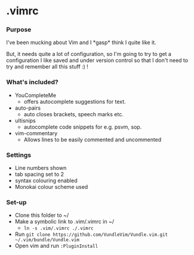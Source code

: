 # .vimrc

### Purpose
I've been mucking about Vim and I \*gasp\* think I quite like it.

But, it needs quite a lot of configuration, so I'm going to try to get a configuration I like saved and under version control so that I don't need to try and remember all this stuff :) !

### What's included?
* YouCompleteMe
	* offers autocomplete suggestions for text.
* auto-pairs
	* auto closes brackets, speech marks etc.
* ultisnips
	* autocomplete code snippets for e.g. psvm, sop.
* vim-commentary
	* Allows lines to be easily commented and uncommented

### Settings
* Line numbers shown
* tab spacing set to 2
* syntax colouring enabled 
* Monokai colour scheme used

### Set-up
* Clone this folder to ~/
* Make a symbolic link to .vim/.vimrc in ~/
	* `ln -s .vim/.vimrc ./.vimrc`
* Run `git clone https://github.com/VundleVim/Vundle.vim.git ~/.vim/bundle/Vundle.vim`
* Open vim and run `:PluginInstall`
